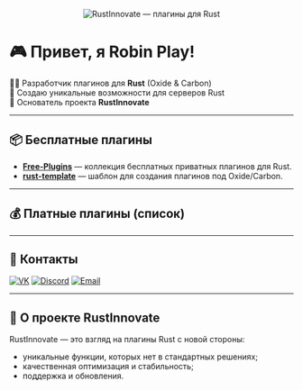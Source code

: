 <!-- Баннер -->
<p align="center">
  <img src="banner.png" alt="RustInnovate — плагины для Rust" />
</p>

# 🎮 Привет, я Robin Play!

👨‍💻 Разработчик плагинов для **Rust** (Oxide & Carbon)  
🚀 Создаю уникальные возможности для серверов Rust  
📌 Основатель проекта **RustInnovate**  

---

## 📦 Бесплатные плагины
- [**Free-Plugins**](https://github.com/RobinPlay-2025/Free-Plugins) — коллекция бесплатных приватных плагинов для Rust.
- [**rust-template**](https://github.com/RobinPlay-2025/rust-template) — шаблон для создания плагинов под Oxide/Carbon.

---

## 💰 Платные плагины (список)

---

## 🔗 Контакты
[![VK](https://img.shields.io/badge/VK-4A76A8?style=for-the-badge&logo=vk&logoColor=white)](https://vk.com/robin_play)
[![Discord](https://img.shields.io/badge/Discord-5865F2?style=for-the-badge&logo=discord&logoColor=white)](https://discord.gg/KxjrH9q7v)
[![Email](https://img.shields.io/badge/Email-RustRobin.ru%40yandex.ru-blue?style=for-the-badge&logo=gmail)](mailto:RustRobin.ru@yandex.ru)

---

## 📜 О проекте RustInnovate
RustInnovate — это взгляд на плагины Rust с новой стороны:  
- уникальные функции, которых нет в стандартных решениях;
- качественная оптимизация и стабильность;
- поддержка и обновления.

